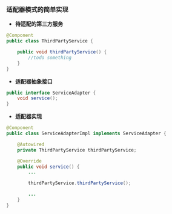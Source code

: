 ### 适配器模式的简单实现

+ **待适配的第三方服务**

```java
@Component
public class ThirdPartyService {

    public void thirdPartyService() {
        //todo something
    }
}
```

+ **适配器抽象接口**

```java
public interface ServiceAdapter {
    void service();
}
```

+ **适配器实现**

```java
@Component
public class ServiceAdapterImpl implements ServiceAdapter {

    @Autowired
    private ThirdPartyService thirdPartyService;

    @Override
    public void service() {
        ...

        thirdPartyService.thirdPartyService();

        ...
    }
}

```